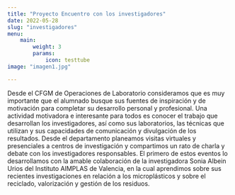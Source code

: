```yaml
---
title: "Proyecto Encuentro con los investigadores"
date: 2022-05-28
slug: "investigadores"
menu:
    main:
        weight: 3
        params: 
            icon: testtube
image: "imagen1.jpg"

---
```


Desde el CFGM de Operaciones de Laboratorio consideramos que es muy importante que el alumnado busque sus fuentes de inspiración y de motivación para completar su desarrollo personal y profesional. Una actividad motivadora e interesante para todos es conocer el trabajo que desarrollan los investigadores, así como sus laboratorios, las técnicas que utilizan y sus capacidades de comunicación y divulgación de los resultados. Desde el departamento planeamos visitas virtuales y presenciales a centros de investigación y compartimos un rato de charla y debate con los investigadores responsables.
El primero de estos eventos lo desarrollamos con la amable colaboración de la investigadora Sonia Albein Urios del Instituto AIMPLAS de Valencia, en la cual aprendimos sobre sus recientes investigaciones en relación a los microplásticos y sobre el reciclado, valorización y gestión de los residuos. 


